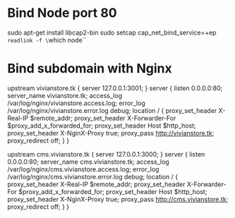 # Bind Node port 80
sudo apt-get install libcap2-bin
sudo setcap cap_net_bind_service=+ep `readlink -f \`which node\``

# Bind subdomain with Nginx

upstream vivianstore.tk {
  server 127.0.0.1:3001;
}
server {
  listen 0.0.0.0:80;
  server_name vivianstore.tk;
  access_log /var/log/nginx/vivianstore.access.log;
  error_log /var/log/nginx/vivianstore.error.log debug;
  location / {
    proxy_set_header X-Real-IP $remote_addr;
    proxy_set_header X-Forwarder-For $proxy_add_x_forwarded_for;
    proxy_set_header Host $http_host;
    proxy_set_header X-NginX-Proxy true;
    proxy_pass http://vivianstore.tk;
    proxy_redirect off;
  }
}

upstream cms.vivianstore.tk {
  server 127.0.0.1:3000;
}
server {
  listen 0.0.0.0:80;
  server_name cms.vivianstore.tk;
  access_log /var/log/nginx/cms.vivianstore.access.log;
  error_log /var/log/nginx/cms.vivianstore.error.log debug;
  location / {
    proxy_set_header X-Real-IP $remote_addr;
    proxy_set_header X-Forwarder-For $proxy_add_x_forwarded_for;
    proxy_set_header Host $http_host;
    proxy_set_header X-NginX-Proxy true;
    proxy_pass http://cms.vivianstore.tk;
    proxy_redirect off;
  }
}
